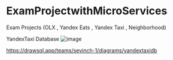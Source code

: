 # ExamProjectwithMicroServices
Exam Projects (OLX , Yandex Eats , Yandex Taxi , Neighborhood)


YandexTaxi Database
![image](https://github.com/Kohinur0124/ExamProjectwithMicroServices/assets/118399896/ef4a6a72-39b4-45d1-b73d-2e5b84164804)

https://drawsql.app/teams/sevinch-1/diagrams/yandextaxidb

